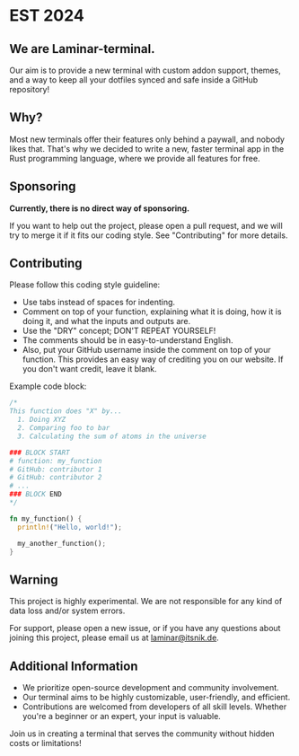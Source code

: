 # EST 2024

## We are Laminar-terminal.

Our aim is to provide a new terminal with custom addon support, themes, and a way to keep all your dotfiles synced and safe inside a GitHub repository!

## Why?

Most new terminals offer their features only behind a paywall, and nobody likes that. That's why we decided to write a new, faster terminal app in the Rust programming language, where we provide all features for free.

## Sponsoring

**Currently, there is no direct way of sponsoring.**

If you want to help out the project, please open a pull request, and we will try to merge it if it fits our coding style. See "Contributing" for more details.

## Contributing

Please follow this coding style guideline:

- Use tabs instead of spaces for indenting.
- Comment on top of your function, explaining what it is doing, how it is doing it, and what the inputs and outputs are.
- Use the "DRY" concept; DON'T REPEAT YOURSELF!
- The comments should be in easy-to-understand English.
- Also, put your GitHub username inside the comment on top of your function. This provides an easy way of crediting you on our website. If you don't want credit, leave it blank.

Example code block:
```rust
/*
This function does "X" by...
  1. Doing XYZ
  2. Comparing foo to bar
  3. Calculating the sum of atoms in the universe

### BLOCK START
# function: my_function
# GitHub: contributor 1
# GitHub: contributor 2
# ...
### BLOCK END
*/

fn my_function() {
  println!("Hello, world!");

  my_another_function();
}

```

## Warning

This project is highly experimental. We are not responsible for any kind of data loss and/or system errors.

For support, please open a new issue, or if you have any questions about joining this project, please email us at [laminar@itsnik.de](mailto:laminar@itsnik.de).

## Additional Information

- We prioritize open-source development and community involvement. 
- Our terminal aims to be highly customizable, user-friendly, and efficient.
- Contributions are welcomed from developers of all skill levels. Whether you're a beginner or an expert, your input is valuable.

Join us in creating a terminal that serves the community without hidden costs or limitations!

